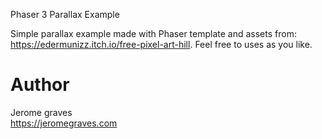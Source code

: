 Phaser 3 Parallax Example

Simple parallax example made with Phaser template and assets from:
<br>
<https://edermunizz.itch.io/free-pixel-art-hill>.
Feel free to uses as you like.

# Author

Jerome graves
<br>
<https://jeromegraves.com>
